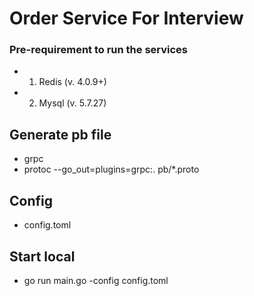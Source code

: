 # Order Service For Interview


### Pre-requirement to run the services
*  1. Redis          (v. 4.0.9+)
*  2. Mysql       (v. 5.7.27)

##  Generate pb file
*   grpc
*   protoc --go_out=plugins=grpc:. pb/*.proto

## Config
* config.toml

## Start local
* go run main.go -config config.toml
